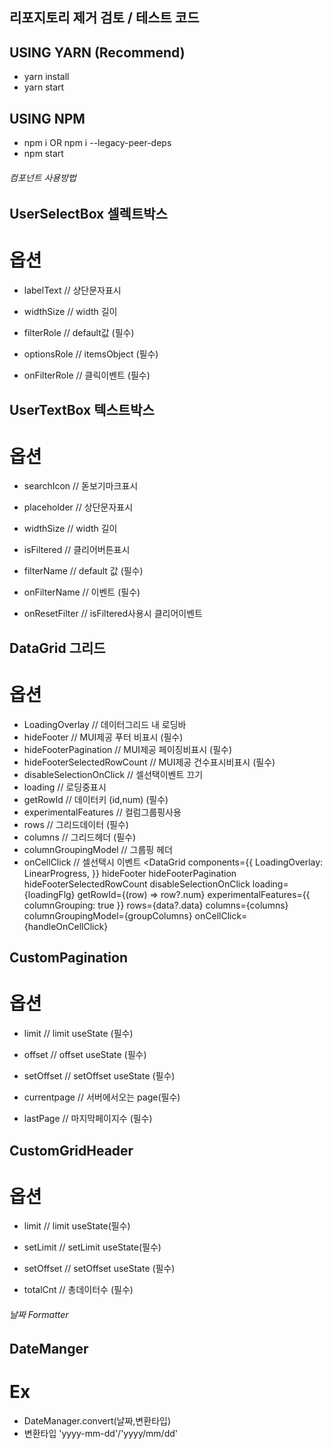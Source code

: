 ## 리포지토리 제거 검토 / 테스트 코드
## USING YARN (Recommend)

- yarn install
- yarn start

## USING NPM

- npm i OR npm i --legacy-peer-deps
- npm start

###### 컴포넌트 사용방법

## UserSelectBox 셀렉트박스

# 옵션

- labelText // 상단문자표시
- widthSize // width 길이
- filterRole // default값 (필수)
- optionsRole // itemsObject (필수)
- onFilterRole // 클릭이벤트 (필수)

  <UserSelectBox
      labelText='검색어'
      widthSize={250}
      filterRole={searchRole}
      optionsRole={searchItems}
      onFilterRole={handleSearchRole}
  />

## UserTextBox 텍스트박스

# 옵션

- searchIcon // 돋보기마크표시
- placeholder // 상단문자표시
- widthSize // width 길이
- isFiltered // 클리어버튼표시
- filterName // default 값 (필수)
- onFilterName // 이벤트 (필수)
- onResetFilter // isFiltered사용시 클리어이벤트

  <UserTextBox
    searchIcon
    placeholder="검색어입력"
    widthSize={450}
    isFiltered={isFiltered}
    filterName={searchName} 
    onFilterName={handleSearchName}
    onResetFilter={handleResetFilter}
  />

## DataGrid 그리드

# 옵션

- LoadingOverlay // 데이터그리드 내 로딩바
- hideFooter // MUI제공 푸터 비표시 (필수)
- hideFooterPagination // MUI제공 페이징비표시 (필수)
- hideFooterSelectedRowCount // MUI제공 건수표시비표시 (필수)
- disableSelectionOnClick // 셀선택이벤트 끄기
- loading // 로딩중표시
- getRowId // 데이터키 (id,num) (필수)
- experimentalFeatures // 컬럼그룹핑사용
- rows // 그리드데이터 (필수)
- columns // 그리드헤더 (필수)
- columnGroupingModel // 그룹핑 헤더
- onCellClick // 셀선택시 이벤트
  <DataGrid
  components={{
    LoadingOverlay: LinearProgress,
  }}
  hideFooter
  hideFooterPagination
  hideFooterSelectedRowCount
  disableSelectionOnClick
  loading={loadingFlg}
  getRowId={(row) => row?.num}
  experimentalFeatures={{ columnGrouping: true }}
  rows={data?.data}
  columns={columns}
  columnGroupingModel={groupColumns}
  onCellClick={handleOnCellClick}

## CustomPagination

# 옵션

- limit // limit useState (필수)
- offset // offset useState (필수)
- setOffset // setOffset useState (필수)
- currentpage // 서버에서오는 page(필수)
- lastPage // 마지막페이지수 (필수)

  <CustomPagination
      limit={limit}
      offset={offset}
      setOffset={setOffset}
      currentpage={data?.page.page}
      lastPage={data?.page.lastPage}
  />

## CustomGridHeader

# 옵션

- limit // limit useState(필수)
- setLimit // setLimit useState(필수)
- setOffset // setOffset useState (필수)
- totalCnt // 총데이터수 (필수)

  <CustomGridHeader 
      limit={limit}
      setLimit={setLimit}
      setOffset = {setOffset}
      totalCnt={data?.page?.total}
  />

###### 날짜 Formatter

## DateManger

# Ex

- DateManager.convert(날짜,변환타입)
- 변환타입 'yyyy-mm-dd'/'yyyy/mm/dd'
